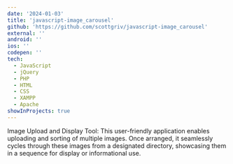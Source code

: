 ```yaml
---
date: '2024-01-03'
title: 'javascript-image_carousel'
github: 'https://github.com/scottgriv/javascript-image_carousel'
external: ''
android: ''
ios: ''
codepen: ''
tech:
  - JavaScript
  - jQuery
  - PHP
  - HTML
  - CSS
  - XAMPP
  - Apache
showInProjects: true
---
```


Image Upload and Display Tool: This user-friendly application enables uploading and sorting of multiple images. Once arranged, it seamlessly cycles through these images from a designated directory, showcasing them in a sequence for display or informational use.
